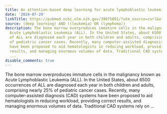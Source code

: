 ```yaml
---
title: An attention-based deep learning for acute lymphoblastic leukemia classification
date: '2024-07-29'
linkTitle: https://pubmed.ncbi.nlm.nih.gov/39075091/?utm_source=curl&utm_medium=rss&utm_campaign=pubmed-2&utm_content=1byXLWG-5Hn0_qdLgZYpDfLA2UWGhGNgZGereuo1rJN2aoAQXP&fc=20220814223158&ff=20240730181414&v=2.18.0.post9+e462414
source: (deep learning) AND ((leukemia) OR (lymphoma))
description: The bone marrow overproduces immature cells in the malignancy known as
  Acute Lymphoblastic Leukemia (ALL). In the United States, about 6500 occurrences
  of ALL are diagnosed each year in both children and adults, comprising nearly 25%
  of pediatric cancer cases. Recently, many computer-assisted diagnosis (CAD) systems
  have been proposed to aid hematologists in reducing workload, providing correct
  results, and managing enormous volumes of data. Traditional CAD systems rely on
  ...
disable_comments: true
---
```

The bone marrow overproduces immature cells in the malignancy known as Acute Lymphoblastic Leukemia (ALL). In the United States, about 6500 occurrences of ALL are diagnosed each year in both children and adults, comprising nearly 25% of pediatric cancer cases. Recently, many computer-assisted diagnosis (CAD) systems have been proposed to aid hematologists in reducing workload, providing correct results, and managing enormous volumes of data. Traditional CAD systems rely on ...
